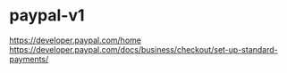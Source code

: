 # paypal-v1
https://developer.paypal.com/home
https://developer.paypal.com/docs/business/checkout/set-up-standard-payments/
